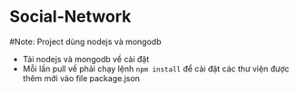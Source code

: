 # Social-Network
#Note: Project dùng nodejs và mongodb
<ul>
<li>Tải nodejs và mongodb về cài đặt</li>
<li>Mỗi lần pull về phải chạy lệnh <code>npm install</code> để cài đặt các thư viện được thêm mới vào file package.json</li>
</ul>
